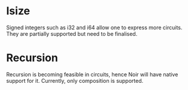 # Isize

Signed integers such as i32 and i64 allow one to express more circuits. They are partially supported but need to be finalised.

# Recursion

Recursion is becoming feasible in circuits, hence Noir will have native support for it. Currently, only composition is supported.
